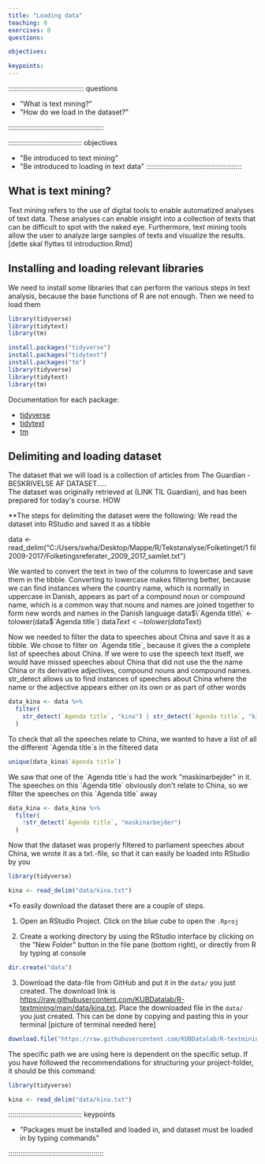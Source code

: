 ```yaml
---
title: "Loading data"
teaching: 0
exercises: 0
questions:

objectives:

keypoints:
---
```


:::::::::::::::::::::::::::::::::::::: questions 

- "What is text mining?"
- "How do we load in the dataset?"

::::::::::::::::::::::::::::::::::::::::::::::::

::::::::::::::::::::::::::::::::::::: objectives

- "Be introduced to text mining"
- "Be introduced to loading in text data"
::::::::::::::::::::::::::::::::::::::::::::::::




## What is text mining?
Text mining refers to the use of digital tools to enable automatized analyses of text data. These analyses can enable insight into a collection of texts that can be difficult to spot with the naked eye. Furthermore, text mining tools allow the user to analyze large samples of texts and visualize the results.
[dette skal flyttes til introduction.Rmd]

## Installing and loading relevant libraries
We need to install some libraries that can perform the various steps in text analysis, because the base functions of R are not enough. Then we need to load them


``` r
library(tidyverse)
library(tidytext)
library(tm)
```



``` r
install.packages("tidyverse")
install.packages("tidytext")
install.packages("tm")
library(tidyverse)
library(tidytext)
library(tm)
```

Documentation for each package:

* [tidyverse](https://www.tidyverse.org/packages/)
* [tidytext](https://cran.r-project.org/web/packages/tidytext/vignettes/tidytext.html)
* [tm](https://cran.r-project.org/web/packages/tm/tm.pdf)

## Delimiting and loading dataset
The dataset that we will load is a collection of articles from The Guardian - BESKRIVELSE AF DATASET.....  
The dataset was originally retrieved at (LINK TIL Guardian), and has been prepared for today's course. HOW

**The steps for delimiting the dataset were the following:
We read the dataset into RStudio and saved it as a tibble

data <- read_delim("C:/Users/swha/Desktop/Mappe/R/Tekstanalyse/Folketinget/1 fil 2009-2017/Folketingsreferater_2009_2017_samlet.txt")

We wanted to convert the text in two of the columns to lowercase and save them in the tibble. Converting to lowercase makes filtering better, because we can find instances where the country name, which is normally in uppercase in Danish, appears as part of a compound noun or compound name, which is a common way that nouns and names are joined together to form new words and names in the Danish language
data$\`Agenda title\` <- tolower(data$\`Agenda title\`)
data$Text <- tolower(data$Text)

Now we needed to filter the data to speeches about China and save it as a tibble. We chose to filter on \`Agenda title\`, because it gives the a complete list of speeches about China. If we were to use the speech text itself, we would have missed speeches about China that did not use the the name China or its derivative adjectives, compound nouns and compound names. str_detect allows us to find instances of speeches about China where the name or the adjective appears either on its own  or as part of other words


``` r
data_kina <- data %>% 
  filter(
    str_detect(`Agenda title`, "kina") | str_detect(`Agenda title`, "kines")
  )
```



To check that all the speeches relate to China, we wanted to have a list of all the different \`Agenda title\`s in the filtered data

``` r
unique(data_kina$`Agenda title`)
```



We saw that one of the \`Agenda title\`s had the work "maskinarbejder" in it. The speeches on this \`Agenda title\` obviously don't relate to China, so we filter the speeches on this \`Agenda title\` away


``` r
data_kina <- data_kina %>% 
  filter(
    !str_detect(`Agenda title`, "maskinarbejder")
  ) 
```


Now that the dataset was properly filtered to parliament speeches about China, we wrote it as a txt.-file, so that it can easily be loaded into RStudio by you


``` r
library(tidyverse)

kina <- read_delim("data/kina.txt")
```

*To easily download the dataset there are a couple of steps.
1. Open an RStudio Project. Click on the blue cube to open the `.Rproj`

2. Create a working directory by using the RStudio interface by clicking on the "New Folder" button in the file pane (bottom right), or directly from R by typing at console

``` r
dir.create("data")
```

3. Download the data-file from GitHub and put it in the `data/` you just created. The download link is https://raw.githubusercontent.com/KUBDatalab/R-textmining/main/data/kina.txt. Place the downloaded file in the `data/` you just created. This can be done by copying and pasting this in your terminal [picture of terminal needed here] 

``` r
download.file("https://raw.githubusercontent.com/KUBDatalab/R-textmining/main/data/kina.txt", "data/kina.txt", mode = "wb")
```

The specific path we are using here is dependent on the specific setup. If you have 
followed the recommendations for structuring your project-folder, it should be 
this command:


``` r
library(tidyverse)

kina <- read_delim("data/kina.txt")
```


::::::::::::::::::::::::::::::::::::: keypoints 

- "Packages must be installed and loaded in, and dataset must be loaded in by typing commands"

::::::::::::::::::::::::::::::::::::::::::::::::
